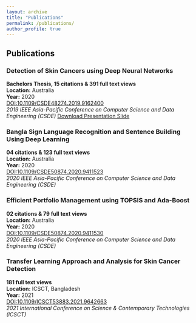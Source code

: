 ```yaml
---
layout: archive
title: "Publications"
permalink: /publications/
author_profile: true
---
```



## Publications

### Detection of Skin Cancers using Deep Neural Networks
**Bachelors Thesis, 15 citations & 391 full text views**  
**Location:** Australia  
**Year:** 2020  
[DOI:10.1109/CSDE48274.2019.9162400](https://ieeexplore.ieee.org/document/9162400/LaTeX/Hyperlinks)  
*2019 IEEE Asia-Pacific Conference on Computer Science and Data Engineering (CSDE)*
[Download Presentation Slide](https://tanvir.mahtab.github.io/files/SkinCancerDetectionusingImageProcessingandDeepLearning.pptx)

### Bangla Sign Language Recognition and Sentence Building Using Deep Learning
**04 citations & 123 full text views**  
**Location:** Australia  
**Year:** 2020  
[DOI:10.1109/CSDE50874.2020.9411523](https://ieeexplore.ieee.org/document/9411523/LaTeX/Hyperlinks)  
*2020 IEEE Asia-Pacific Conference on Computer Science and Data Engineering (CSDE)*

### Efficient Portfolio Management using TOPSIS and Ada-Boost
**02 citations & 79 full text views**  
**Location:** Australia  
**Year:** 2020  
[DOI:10.1109/CSDE50874.2020.9411530](https://ieeexplore.ieee.org/document/9411530/LaTeX/Hyperlinks)  
*2020 IEEE Asia-Pacific Conference on Computer Science and Data Engineering (CSDE)*

### Transfer Learning Approach and Analysis for Skin Cancer Detection
**181 full text views**  
**Location:** ICSCT, Bangladesh  
**Year:** 2021  
[DOI:10.1109/ICSCT53883.2021.9642663](https://ieeexplore.ieee.org/document/9411530/LaTeX/Hyperlinks)  
*2021 International Conference on Science & Contemporary Technologies (ICSCT)*


